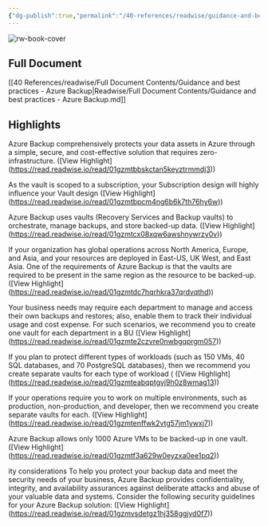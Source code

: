 ```yaml
---
{"dg-publish":true,"permalink":"/40-references/readwise/guidance-and-best-practices-azure-backup/","tags":["rw/articles"]}
---
```


![rw-book-cover](https://learn.microsoft.com/en-us/media/logos/logo-ms-social.png)

## Full Document
[[40 References/readwise/Full Document Contents/Guidance and best practices - Azure Backup\|Readwise/Full Document Contents/Guidance and best practices - Azure Backup.md]]

## Highlights
Azure Backup comprehensively protects your data assets in Azure through a simple, secure, and cost-effective solution that requires zero-infrastructure. ([View Highlight] (https://read.readwise.io/read/01gzmtbbskctan5keyztrmmdj3))


As the vault is scoped to a subscription, your Subscription design will highly influence your Vault design ([View Highlight] (https://read.readwise.io/read/01gzmtbpcm4ng6b6k7th76hy6w))


Azure Backup uses vaults (Recovery Services and Backup vaults) to orchestrate, manage backups, and store backed-up data. ([View Highlight] (https://read.readwise.io/read/01gzmtcx08xqw6awshnywrzy0v))


If your organization has global operations across North America, Europe, and Asia, and your resources are deployed in East-US, UK West, and East Asia. One of the requirements of Azure Backup is that the vaults are required to be present in the same region as the resource to be backed-up. ([View Highlight] (https://read.readwise.io/read/01gzmtdc7hqrhkra37qrdvqthd))


Your business needs may require each department to manage and access their own backups and restores; also, enable them to track their individual usage and cost expense. For such scenarios, we recommend you to create one vault for each department in a BU ([View Highlight] (https://read.readwise.io/read/01gzmte2czvre0nwbgqprgm057))


If you plan to protect different types of workloads (such as 150 VMs, 40 SQL databases, and 70 PostgreSQL databases), then we recommend you create separate vaults for each type of workload ( ([View Highlight] (https://read.readwise.io/read/01gzmteabqptgvj9h0z8wmag13))


If your operations require you to work on multiple environments, such as production, non-production, and developer, then we recommend you create separate vaults for each. ([View Highlight] (https://read.readwise.io/read/01gzmtenffwk2vtg57jm1ywxj7))


Azure Backup allows only 1000 Azure VMs to be backed-up in one vault. ([View Highlight] (https://read.readwise.io/read/01gzmtf3a629w0eyzxa0ee1pq2))


ity considerations
To help you protect your backup data and meet the security needs of your business, Azure Backup provides confidentiality, integrity, and availability assurances against deliberate attacks and abuse of your valuable data and systems. Consider the following security guidelines for your Azure Backup solution: ([View Highlight] (https://read.readwise.io/read/01gzmvsdetgz1hj358ggjyd0f7))


